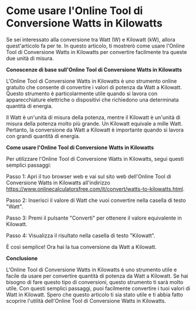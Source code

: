 Come usare l'Online Tool di Conversione Watts in Kilowatts
==========================================================

Se sei interessato alla conversione tra Watt (W) e Kilowatt (kW), allora quest'articolo fa per te. In questo articolo, ti mostrerò come usare l'Online Tool di Conversione Watts in Kilowatts per convertire facilmente tra queste due unità di misura.

**Conoscenze di base sull'Online Tool di Conversione Watts in Kilowatts**

L'Online Tool di Conversione Watts in Kilowatts è uno strumento online gratuito che consente di convertire i valori di potenza da Watt a Kilowatt. Questo strumento è particolarmente utile quando si lavora con apparecchiature elettriche o dispositivi che richiedono una determinata quantità di energia.

Il Watt è un'unità di misura della potenza, mentre il Kilowatt è un'unità di misura della potenza molto più grande. Un Kilowatt equivale a mille Watt. Pertanto, la conversione da Watt a Kilowatt è importante quando si lavora con grandi quantità di energia.

**Come usare l'Online Tool di Conversione Watts in Kilowatts**

Per utilizzare l'Online Tool di Conversione Watts in Kilowatts, segui questi semplici passaggi:

Passo 1: Apri il tuo browser web e vai sul sito web dell'Online Tool di Conversione Watts in Kilowatts all'indirizzo <https://www.onlinecalculatorsfree.com/it/convert/watts-to-kilowatts.html>.

Passo 2: Inserisci il valore di Watt che vuoi convertire nella casella di testo "Watt".

Passo 3: Premi il pulsante "Converti" per ottenere il valore equivalente in Kilowatt.

Passo 4: Visualizza il risultato nella casella di testo "Kilowatt".

È così semplice! Ora hai la tua conversione da Watt a Kilowatt.

**Conclusione**

L'Online Tool di Conversione Watts in Kilowatts è uno strumento utile e facile da usare per convertire quantità di potenza da Watt a Kilowatt. Se hai bisogno di fare questo tipo di conversioni, questo strumento ti sarà molto utile. Con questi semplici passaggi, puoi facilmente convertire i tuoi valori di Watt in Kilowatt. Spero che questo articolo ti sia stato utile e ti abbia fatto scoprire l'utilità dell'Online Tool di Conversione Watts in Kilowatts.